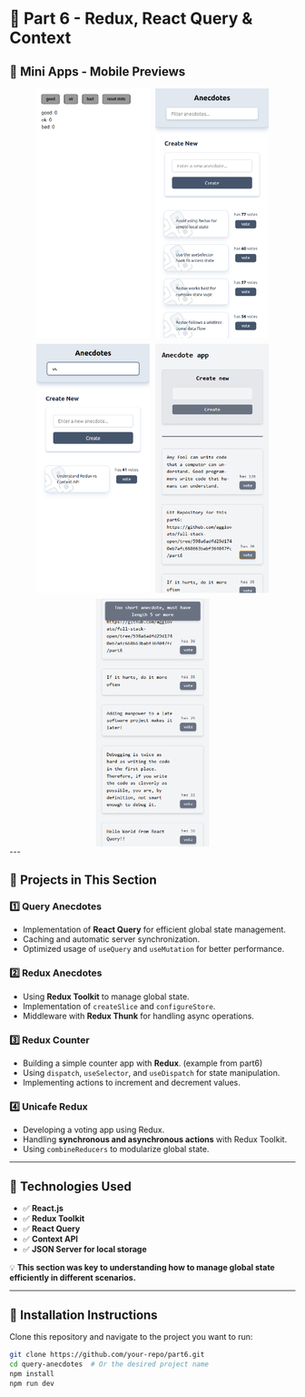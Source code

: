 # 🚀 Part 6 - Redux, React Query & Context

## 📸 Mini Apps - Mobile Previews

<div
  style="display: flex; flex-wrap: wrap; gap: 10px; justify-content: center;"
>
  <img
    src="./query-anecdotes/src/assets/UNICAFE-REDUX.png"
    alt="UNICAFE Redux"
    width="200"
  />
  <img
    src="./query-anecdotes/src/assets/ANECDOTES-REDUX-1.png"
    alt="Redux Anecdotes 1"
    width="200"
  />
  <img
    src="./query-anecdotes/src/assets/ANECDOTES-REDUX-2.png"
    alt="Redux Anecdotes 2"
    width="200"
  />
  <img
    src="./query-anecdotes/src/assets/ANECDOTES-QUERY-1.png"
    alt="Query Anecdotes 1"
    width="200"
  />
  <img
    src="./query-anecdotes/src/assets/ANECDOTES-QUERY-2.png"
    alt="Query Anecdotes 2"
    width="200"
  />
</div>
---

## 📂 **Projects in This Section**

### 1️⃣ **Query Anecdotes**

- Implementation of **React Query** for efficient global state management.
- Caching and automatic server synchronization.
- Optimized usage of `useQuery` and `useMutation` for better performance.

### 2️⃣ **Redux Anecdotes**

- Using **Redux Toolkit** to manage global state.
- Implementation of `createSlice` and `configureStore`.
- Middleware with **Redux Thunk** for handling async operations.

### 3️⃣ **Redux Counter**

- Building a simple counter app with **Redux**. (example from part6)
- Using `dispatch`, `useSelector`, and `useDispatch` for state manipulation.
- Implementing actions to increment and decrement values.

### 4️⃣ **Unicafe Redux**

- Developing a voting app using Redux.
- Handling **synchronous and asynchronous actions** with Redux Toolkit.
- Using `combineReducers` to modularize global state.

---

## 🚀 **Technologies Used**

- ✅ **React.js**
- ✅ **Redux Toolkit**
- ✅ **React Query**
- ✅ **Context API**
- ✅ **JSON Server for local storage**

💡 **This section was key to understanding how to manage global state efficiently in different scenarios.**

---

## 📜 **Installation Instructions**

Clone this repository and navigate to the project you want to run:

```sh
git clone https://github.com/your-repo/part6.git
cd query-anecdotes  # Or the desired project name
npm install
npm run dev
```
